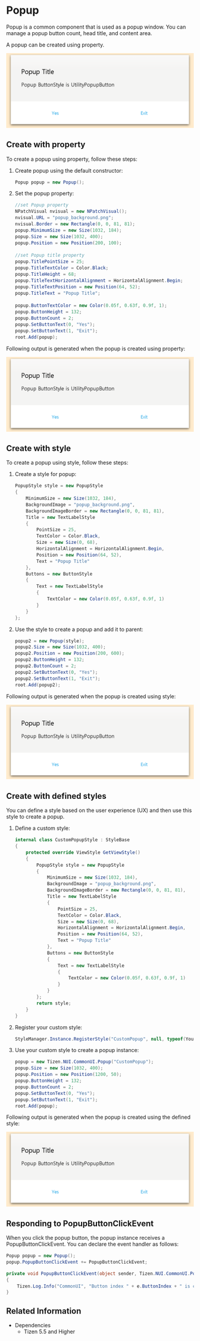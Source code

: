 # Popup

Popup is a common component that is used as a popup window. You can manage a popup button count, head title, and content area.

A popup can be created using property.

![PopupProperty](./media/PopupProperty.PNG)

## Create with property

To create a popup using property, follow these steps:

1. Create popup using the default constructor:

    ```cs
    Popup popup = new Popup();
    ```

2. Set the popup property:

    ```cs
    //set Popup property
    NPatchVisual nvisual = new NPatchVisual();
    nvisual.URL = "popup_background.png";
    nvisual.Border = new Rectangle(0, 0, 81, 81);
    popup.MinimumSize = new Size(1032, 184);
    popup.Size = new Size(1032, 400);
    popup.Position = new Position(200, 100);

    //set Popup title property
    popup.TitlePointSize = 25;
    popup.TitleTextColor = Color.Black;
    popup.TitleHeight = 68;
    popup.TitleTextHorizontalAlignment = HorizontalAlignment.Begin;
    popup.TitleTextPosition = new Position(64, 52);
    popup.TitleText = "Popup Title";

    popup.ButtonTextColor = new Color(0.05f, 0.63f, 0.9f, 1);
    popup.ButtonHeight = 132;
    popup.ButtonCount = 2;
    popup.SetButtonText(0, "Yes");
    popup.SetButtonText(1, "Exit");
    root.Add(popup);
    ```

Following output is generated when the popup is created using property:

![PopupProperty](./media/PopupProperty.PNG)

## Create with style

To create a popup using style, follow these steps:

1. Create a style for popup:

    ```cs
    PopupStyle style = new PopupStyle
    {
        MinimumSize = new Size(1032, 184),
        BackgroundImage = "popup_background.png",
        BackgroundImageBorder = new Rectangle(0, 0, 81, 81),
        Title = new TextLabelStyle
        {
            PointSize = 25,
            TextColor = Color.Black,
            Size = new Size(0, 68),
            HorizontalAlignment = HorizontalAlignment.Begin,
            Position = new Position(64, 52),
            Text = "Popup Title"
        },
        Buttons = new ButtonStyle
        {
            Text = new TextLabelStyle
            {
                TextColor = new Color(0.05f, 0.63f, 0.9f, 1)
            }
        }
    };
    ```

2. Use the style to create a popup and add it to parent:

    ```cs
    popup2 = new Popup(style);
    popup2.Size = new Size(1032, 400);
    popup2.Position = new Position(200, 600);
    popup2.ButtonHeight = 132;
    popup2.ButtonCount = 2;
    popup2.SetButtonText(0, "Yes");
    popup2.SetButtonText(1, "Exit");
    root.Add(popup2);
    ```

Following output is generated when the popup is created using style:

![PopupProperty](./media/PopupProperty.PNG)

## Create with defined styles

You can define a style based on the user experience (UX) and then use this style to create a popup.

1. Define a custom style:

    ```cs
    internal class CustomPopupStyle : StyleBase
    {
        protected override ViewStyle GetViewStyle()
        {
            PopupStyle style = new PopupStyle
            {
                MinimumSize = new Size(1032, 184),
                BackgroundImage = "popup_background.png",
                BackgroundImageBorder = new Rectangle(0, 0, 81, 81),
                Title = new TextLabelStyle
                {
                    PointSize = 25,
                    TextColor = Color.Black,
                    Size = new Size(0, 68),
                    HorizontalAlignment = HorizontalAlignment.Begin,
                    Position = new Position(64, 52),
                    Text = "Popup Title"
                },
                Buttons = new ButtonStyle
                {
                    Text = new TextLabelStyle
                    {
                        TextColor = new Color(0.05f, 0.63f, 0.9f, 1)
                    }
                }
            };
            return style;
        }
    }
    ```

2. Register your custom style:

    ```cs
    StyleManager.Instance.RegisterStyle("CustomPopup", null, typeof(YourNameSpace.CustomPopupStyle));
    ```

3. Use your custom style to create a popup instance:

    ```cs
    popup = new Tizen.NUI.CommonUI.Popup("CustomPopup");
    popup.Size = new Size(1032, 400);
    popup.Position = new Position(1200, 50);
    popup.ButtonHeight = 132;
    popup.ButtonCount = 2;
    popup.SetButtonText(0, "Yes");
    popup.SetButtonText(1, "Exit");
    root.Add(popup);
    ```

Following output is generated when the popup is created using the defined style:

![PopupProperty](./media/PopupProperty.PNG)

## Responding to PopupButtonClickEvent

When you click the popup button, the popup instance receives a PopupButtonClickEvent.
You can declare the event handler as follows:

```cs
Popup popup = new Popup();
popup.PopupButtonClickEvent += PopupButtonClickEvent;
```

```cs
private void PopupButtonClickEvent(object sender, Tizen.NUI.CommonUI.Popup.ButtonClickEventArgs e)
{
    Tizen.Log.Info("CommonUI", "Button index " + e.ButtonIndex + " is clicked");
}
```

## Related Information

- Dependencies
  -   Tizen 5.5 and Higher